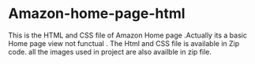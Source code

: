 # Amazon-home-page-html
This is the HTML and CSS file of Amazon Home page .Actually its a basic Home page view not functual .
The Html and CSS file is available in Zip code.
all the images used in project are also availble in zip file.
